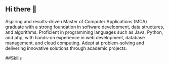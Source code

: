 ## Hi there 👋
<p>Aspiring and results-driven Master of Computer Applications (MCA) graduate with a strong foundation in software development, data structures, and algorithms. Proficient in programming languages such as Java, Python, and php, with hands-on experience in web development, database management, and cloud computing. Adept at problem-solving and delivering innovative solutions through academic projects.</p>
##Skills


<!--
**ethical-dilkhush/ethical-dilkhush** is a ✨ _special_ ✨ repository because its `README.md` (this file) appears on your GitHub profile.

Here are some ideas to get you started:

- 🔭 I’m currently working on ...
- 🌱 I’m currently learning ...
- 👯 I’m looking to collaborate on ...
- 🤔 I’m looking for help with ...
- 💬 Ask me about ...
- 📫 How to reach me: ...
- 😄 Pronouns: ...
- ⚡ Fun fact: ...
-->
